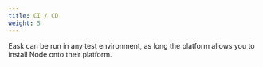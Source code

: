 ```yaml
---
title: CI / CD
weight: 5
---
```


Eask can be run in any test environment, as long the platform allows
you to install Node onto their platform.

